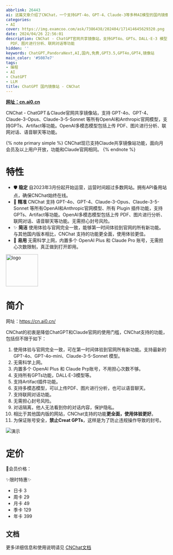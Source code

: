```yaml
---
abbrlink: 26443
ai: 这篇文章介绍了CNChat，一个支持GPT-4o、GPT-4、Claude-3等多种AI模型的国内镜像站。该站点无需科学上网，提供与官网一致的用户体验，支持多模态模型分析、联网对话和语音聊天等功能。CNChat旨在降低ChatGPT和Claude官网的使用门槛，确保用户无需担心封号风险。文章还提到CNChat的定价方案和会员优惠信息。
categories:
- AI
cover: https://img.examcoo.com/ask/7386438/202404/171414645629320.png
date: 2024/04/26 22:56:01
description: CNChat - ChatGPT官网共享镜像站，支持GPT4o、GPTs、DALL·E-3 模型、所有 Plugin 插件功能。全态模型包括上传
  PDF、图片进行分析、联网对话等功能
hidden: ''
keywords: ChatGPT,PandoraNext,AI,国内,免费,GPT3.5,GPT4o,GPT4,镜像站
main_color: '#5087e7'
tags:
- 编程
- AI
- ChatGPT
- LLM
title: ChatGPT 国内镜像站 - CNChat
---
```

**[网址：cn.ai0.cn](https://cn.ai0.cn/)**

CNChat - ChatGPT＆Claude官网共享镜像站，支持 GPT-4o、GPT-4、Claude-3-Opus、Claude-3-5-Sonnet 等所有OpenAI和Anthropic官网模型，支持GPTs、Artifact等功能。OpenAI多模态模型包括上传 PDF、图片进行分析、联网对话、语音聊天等功能。

{% note primary simple %} 
CNChat现已支持Claude共享镜像站功能，面向月会员及以上用户开放，功能和Claude官网相同。
{% endnote %}


# 特性

- 🛡️ **稳定**
  自2023年3月份起开始运营，运营时间超过多数网站。拥有API备用站点，确保CNChat始终在线。
- 🤖 **精准**
  CNChat 支持 GPT-4o、GPT-4、Claude-3-Opus、Claude-3-5-Sonnet 等所有OpenAI和Anthropic官网模型、所有 Plugin 插件功能，支持GPTs、Artifact等功能。OpenAI多模态模型包括上传 PDF、图片进行分析、联网对话、语音聊天等功能。无需担心封号风险。
- ✨ **简洁**
  使用体验与官网完全一致，能够第一时间体验到官网的所有新功能。与其他国内版本相比，CNChat 支持的功能更全面，使用体验更佳。
- 🚀 **易用**
  无需科学上网，内置多个 OpenAI Plus 和 Claude Pro 账号，无需担心次数限制，真正做到打开即用。

<img src="https://cdn.jerryz.com.cn/gh/YangguangZhou/CNChat-Docs@main/docs/public/cnchat.png" width="100px" alt="logo">

# 简介

网址：https://cn.ai0.cn/

CNChat的初衷是降低ChatGPT和Claude官网的使用门槛，CNChat支持的功能，包括但不限于如下：

1. 使用体验与官网完全一致，可在第一时间体验到官网所有新功能。支持最新的 GPT-4o、GPT-4o-mini、Claude-3-5-Sonnet 模型。
2. 无需科学上网。
3. 内置多个 OpenAI Plus 和 Claude Prp账号，不用担心次数不够。
4. 支持所有GPTs功能，DALL·E-3模型等。
5. 支持Artifact插件功能。
6. 支持多模态模型，可以上传PDF、图片进行分析，也可以语音聊天。
7. 支持联网对话功能。
8. 无需担心封号风险。
9. 对话隔离，他人无法看到你的对话内容，保护隐私。
10. 相比于其他国内版的网站，CNChat支持的功能**更全面，使用体验更好**。
11. 为保证账号安全，**禁止Creat GPTs**，这样是为了防止违规操作导致的封号。

![演示](https://cdn.jerryz.com.cn/gh/YangguangZhou/CNChat-Docs@main/docs/public/1.png)

# 定价

🤖会员价格：

✨限时特惠✨

- 日卡 3
- 周卡 29
- 月卡 49
- 季卡 129
- 年卡 399

## 文档

更多详细信息和使用说明请见 [CNChat文档](https://cn.jerryz.com.cn/)
